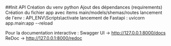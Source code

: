 ##Init API
Création du venv python
Ajout des dépendances (requirements)
Création du fichier app avec items main/models/shemas/routes
lancement de l'env : API_ENV\Scripts\activate
lancement de Fastapi : uvicorn app.main:app --reload


Pour la documentation interactive :
Swagger UI → http://127.0.0.1:8000/docs
ReDoc → http://127.0.0.1:8000/redoc
